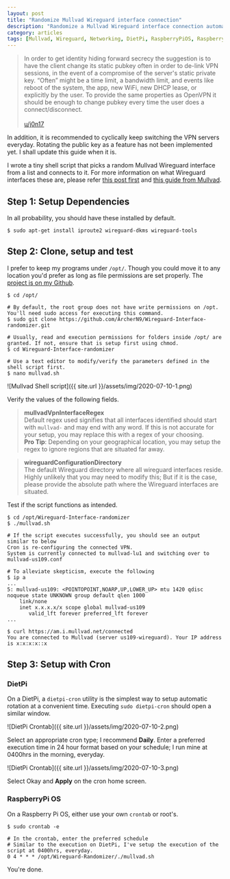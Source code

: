 ```yaml
---
layout: post
title: "Randomize Mullvad Wireguard interface connection"
description: "Randomize a Mullvad Wireguard interface connection automatically. So you don't have to."
category: articles
tags: [Mullvad, Wireguard, Networking, DietPi, RaspberryPiOS, RaspberryPi]
---
```


> In order to get identity hiding forward secrecy the suggestion is to have the client change its static pubkey often in order to de-link VPN sessions, in the event of a compromise of the server's static private key. “Often” might be a time limit, a bandwidth limit, and events like reboot of the system, the app, new WiFi, new DHCP lease, or explicitly by the user. To provide the same properties as OpenVPN it should be enough to change pubkey every time the user does a connect/disconnect. <br /><br />[u/j0n17][1]

In addition, it is recommended to cyclically keep switching the VPN servers everyday. Rotating the public key as a feature has not been implemented yet. I shall update this guide when it is.

I wrote a tiny shell script that picks a random Mullvad Wireguard interface from a list and connects to it. For more information on what Wireguard interfaces these are, please refer [this post first][2] and [this guide from Mullvad][3].

## Step 1: Setup Dependencies

In all probability, you should have these installed by default.
```
$ sudo apt-get install iproute2 wireguard-dkms wireguard-tools
```


## Step 2: Clone, setup and test

I prefer to keep my programs under `/opt/`. Though you could move it to any location you'd prefer as long as file permissions are set properly. The [project is on my Github][4].

```
$ cd /opt/

# By default, the root group does not have write permissions on /opt. You'll need sudo access for executing this command.
$ sudo git clone https://github.com/ArcherN9/Wireguard-Interface-randomizer.git

# Usually, read and execution permissions for folders inside /opt/ are granted. If not, ensure that is setup first using chmod.
$ cd Wireguard-Interface-randomizer

# Use a text editor to modify/verify the parameters defined in the shell script first.
$ nano mullvad.sh
```

![Mullvad Shell script]({{ site.url }}/assets/img/2020-07-10-1.png)

Verify the values of the following fields.

> **mullvadVpnInterfaceRegex** <br />
Default regex used signifies that all interfaces identified should start with `mullvad-` and may end with any word. If this is not accurate for your setup, you may replace this with a regex of your choosing.
<br />**Pro Tip**: Depending on your geographical location, you may setup the regex to ignore regions that are situated far away.

> **wireguardConfigurationDirectory** <br />
The default Wireguard directory where all wireguard interfaces reside. Highly unlikely that you may need to modify this; But if it is the case, please provide the absolute path where the Wireguard interfaces are situated.

Test if the script functions as intended.
```
$ cd /opt/Wireguard-Interface-randomizer
$ ./mullvad.sh

# If the script executes successfully, you should see an output similar to below
Cron is re-configuring the connected VPN.
System is currently connected to mullvad-lu1 and switching over to mullvad-us109.conf

# To alleviate skepticism, execute the following
$ ip a
...
5: mullvad-us109: <POINTOPOINT,NOARP,UP,LOWER_UP> mtu 1420 qdisc noqueue state UNKNOWN group default qlen 1000
    link/none 
    inet x.x.x.x/x scope global mullvad-us109
       valid_lft forever preferred_lft forever
...

$ curl https://am.i.mullvad.net/connected
You are connected to Mullvad (server us109-wireguard). Your IP address is x:x:x:x::x
```

## Step 3: Setup with Cron

### DietPi

On a DietPi, a `dietpi-cron` utility is the simplest way to setup automatic rotation at a convenient time. Executing `sudo dietpi-cron` should open a similar window.

![DietPi Crontab]({{ site.url }}/assets/img/2020-07-10-2.png)

Select an appropriate cron type; I recommend **Daily**. Enter a preferred execution time in 24 hour format based on your schedule; I run mine at 0400hrs in the morning, everyday.

![DietPi Crontab]({{ site.url }}/assets/img/2020-07-10-3.png)

Select Okay and **Apply** on the cron home screen.

### RaspberryPi OS

On a Raspberry Pi OS, either use your own `crontab` or root's.

```
$ sudo crontab -e

# In the crontab, enter the preferred schedule
# Similar to the execution on DietPi, I've setup the execution of the script at 0400hrs, everyday.
0 4 * * * /opt/Wireguard-Randomizer/./mullvad.sh
```

You're done.

[1]: https://www.reddit.com/r/mullvadvpn/comments/gfsuph/i_wrote_a_script_to_automate_mullvad_server/fpwaixj?utm_source=share&utm_medium=web2x
[2]: https://archern9.github.io/articles/2020/06/28/route-pivpn-traffic-via-mullvad.html
[3]: https://mullvad.net/en/help/wireguard-and-mullvad-vpn/
[4]: https://github.com/ArcherN9/Wireguard-Interface-randomizer